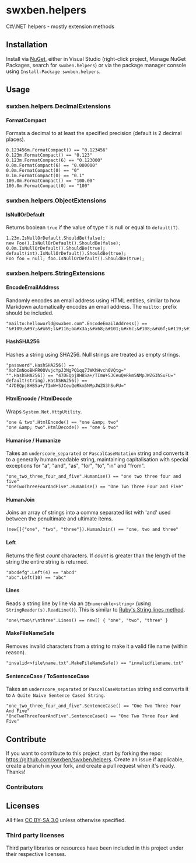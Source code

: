 swxben.helpers
==============

C#/.NET helpers - mostly extension methods


## Installation
Install via [NuGet](http://nuget.org/packages/swxben.helpers), either in Visual Studio (right-click project, Manage NuGet Packages, search for `swxben.helpers`) or via the package manager console using `Install-Package swxben.helpers`.


## Usage


### swxben.helpers.DecimalExtensions


#### FormatCompact

Formats a decimal to at least the specified precision (default is 2 decimal places).

    0.123456m.FormatCompact() == "0.123456"
    0.123m.FormatCompact() == "0.123"
    0.123m.FormatCompact(6) == "0.123000"
    0.0m.FormatCompact(6) == "0.000000"
    0.0m.FormatCompact(0) == "0"
    0.1m.FormatCompact(0) == "0.1"
    100.0m.FormatCompact() == "100.00"
    100.0m.FormatCompact(0) == "100"


### swxben.helpers.ObjectExtensions

#### IsNullOrDefault

Returns boolean `true` if the value of type `T` is null or equal to `default(T)`.

    1.23m.IsNullOrDefault.ShouldBe(false);
    new Foo().IsNullOrDefault().ShouldBe(false);
    0.0m.IsNullOrDefault().ShouldBe(true);
    default(int).IsNullOrDefault().ShouldBe(true);
    Foo foo = null; foo.IsNullOrDefault().ShouldBe(true);


### swxben.helpers.StringExtensions


#### EncodeEmailAddress

Randomly encodes an email address using HTML entities, similar to how Markdown automatically encodes an email address. The `mailto:` prefix should be included.

	"mailto:helloworld@swxben.com".EncodeEmailAddress() == "&#109;&#97;&#x69;l&#116;o&#x3a;&#x68;&#101;&#x6c;&#108;&#x6f;&#119;&#111;&#114;&#108;&#100;&#64;&#115;&#x77;&#x78;&#x62;&#x65;&#110;&#46;&#x63;&#x6f;&#109;"


#### HashSHA256

Hashes a string using SHA256. Null strings are treated as empty strings.

	"password".HashSHA256() == "XohImNooBHFR0OVvjcYpJ3NgPQ1qq73WKhHvch0VQtg="
	"".HashSHA256() == "47DEQpj8HBSa+/TImW+5JCeuQeRkm5NMpJWZG3hSuFU="
	default(string).HashSHA256() == "47DEQpj8HBSa+/TImW+5JCeuQeRkm5NMpJWZG3hSuFU="


#### HtmlEncode / HtmlDecode

Wraps `System.Net.HttpUtility`.

    "one & two".HtmlEncode() == "one &amp; two"
    "one &amp; two".HtmlDecode() == "one & two"


#### Humanise / Humanize

Takes an `underscore_separated` or `PascalCaseNotation` string and converts it to a generally human readable string, maintaining capitalisation with special exceptions for "a", "and", "as", "for", "to", "in" and "from".

    "one_two_three_four_and_five".Humanise() == "one two three four and five"
    "OneTwoThreeFourAndFive".Humanise() == "One Two Three Four and Five"


#### HumanJoin

Joins an array of strings into a comma separated list with 'and' used between the penultimate and ultimate items.

	(new[]{"one", "two", "three"}).HumanJoin() == "one, two and three"


#### Left

Returns the first _count_ characters. If _count_ is greater than the length of the string the entire string is returned.

    "abcdefg".Left(4) == "abcd"
    "abc".Left(10) == "abc"


#### Lines

Reads a string line by line via an `IEnumerable<string>` (using `StringReader(s).ReadLine()`). This is similar to [Ruby's String.lines method](http://www.ruby-doc.org/core-1.9.3/String.html#method-i-lines).

    "one\rtwo\r\nthree".Lines() == new[] { "one", "two", "three" }


#### MakeFileNameSafe

Removes invalid characters from a string to make it a valid file name (within reason).

    "invalid<>file\name.txt".MakeFileNameSafe() == "invalidfilename.txt"


#### SentenceCase / ToSentenceCase

Takes an `underscore_separated` or `PascalCaseNotation` string and converts it to `A Quite Naive Sentence Cased String`.

    "one_two_three_four_and_five".SentenceCase() == "One Two Three Four And Five"
    "OneTwoThreeFourAndFive".SentenceCase() == "One Two Three Four And Five"


## Contribute

If you want to contribute to this project, start by forking the repo: <https://github.com/swxben/swxben.helpers>. Create an issue if applicable, create a branch in your fork, and create a pull request when it's ready. Thanks!

### Contributors


## Licenses

All files [CC BY-SA 3.0](http://creativecommons.org/licenses/by-sa/3.0/) unless otherwise specified.

### Third party licenses

Third party libraries or resources have been included in this project under their respective licenses.
